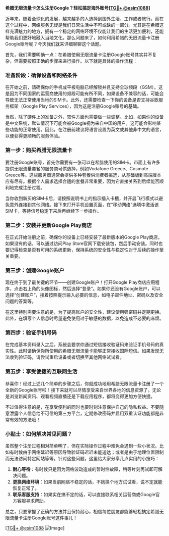 **希腊无限流量卡怎么注册Google？轻松搞定海外账号[[TG💪+ @esim1088](https://t.me/s/esim1088)]**

近年来，随着全球化的发展，越来越多的人选择到国外生活、工作或者旅行。而在这个过程中，网络服务无疑是我们日常生活中不可或缺的一部分。尤其是在希腊这样充满魅力的地方，拥有一个稳定的网络环境不仅能让我们的生活更加便利，还能帮助我们更好地融入当地文化。那么问题来了，如何利用希腊的无限流量卡注册Google账号呢？今天我们就来详细聊聊这个话题。

首先，我们需要明确一点：在希腊使用无限流量卡注册Google账号其实并不复杂，但需要按照正确的步骤来进行操作。以下就是具体的操作流程：

### 准备阶段：确保设备和网络条件

在开始之前，请确保你的手机或平板电脑已经解锁并且支持全球频段（GSM）。这是因为不同国家的运营商使用的频段可能有所不同，如果设备不兼容的话，可能会导致无法正常使用当地的SIM卡。此外，还需要检查一下你的设备是否支持谷歌服务框架（Google Play Services），因为这是注册Google账号的基础。

当然，除了硬件上的准备之外，软件方面也需要做一些调整。比如，如果你的设备是中文系统，默认情况下可能会被Google视为来自中国的用户，这可能会影响某些功能的正常使用。因此，在注册前建议将语言设置为英文或其他非中文的语言，以便获得更顺畅的服务体验。

### 第一步：购买希腊无限流量卡

要注册Google账号，首先你需要有一张可以在希腊使用的SIM卡。市面上有许多提供无限流量套餐的服务商可供选择，例如Vodafone Greece、Cosmote Greece等。这些服务商通常会提供多种套餐供消费者挑选，从基础版到高端版本应有尽有。根据个人需求选择合适的套餐非常重要，因为它直接关系到后续能否顺利地完成注册过程。

当你收到新买的SIM卡后，请按照说明书上的指示插入卡槽，并开启飞行模式以避免意外连接到其他网络。接下来打开手机设置页面，在“移动网络”选项中激活该SIM卡，等待信号稳定下来后再继续下一步操作。

### 第二步：安装并更新Google Play商店

在正式开始注册之前，确保你的设备上已经安装了最新版本的Google Play商店。如果没有的话，可以通过访问Play Store官网下载安装包，然后手动安装。同时也要记得检查是否有可用的系统更新，保持系统的安全性与稳定性对于后续的操作至关重要。

### 第三步：创建Google账户

现在终于到了最关键的环节——创建Google账户！打开Google Play商店应用程序，点击右上角的头像图标，然后选择“登录”。如果你还没有Google账户，可以选择“创建账户”，接着按照提示输入必要的信息，如电子邮件地址、密码以及安全问题的答案等。

在这里特别需要注意的是，为了提高账户的安全性，建议使用强密码并定期更换。此外，在填写个人信息时尽量避免使用过于敏感的数据，以免造成不必要的麻烦。

### 第四步：验证手机号码

在完成基本资料录入之后，系统会要求你通过短信接收验证码来验证手机号码的真实性。此时请确保你所使用的希腊无限流量卡能够正常接收国际短信。如果发现无法收到验证码，请尝试重启设备或者切换至其他网络试试看。

### 第五步：享受便捷的互联网生活

恭喜你！经过上述几个简单的步骤之后，你就成功地用希腊无限流量卡注册了一个全新的Google账号啦！接下来就可以尽情享受来自世界各地的信息资源了。无论是浏览新闻资讯、观看视频直播还是下载应用程序，都将变得更加方便快捷。

不过值得注意的是，在享受便利的同时也要时刻注意保护自己的隐私权益。不要随意泄露个人信息给不可信的第三方平台，定期修改密码并启用双重认证功能都是非常有效的方法哦！

### 小贴士：如何解决常见问题？

虽然整个注册过程相对简单明了，但在实际操作过程中难免会遇到一些小状况。比如有时候由于网络延迟等原因导致验证码迟迟未能送达；或者是由于地理位置限制而无法访问特定网站等等。针对这些问题，这里给大家分享几点实用的小技巧：

1. **耐心等待**：有时候只是因为网络波动造成的暂时性故障，稍等片刻再试即可解决问题。
2. **更换网络环境**：如果当前网络不稳定的话，不妨换个地方试试看，说不定就能恢复正常了。
3. **联系客服支持**：如果实在搞不定的话，可以直接联系相关运营商或Google官方客服寻求帮助。

总之，只要掌握了正确的方法并且保持耐心，相信每位朋友都能够轻松搞定希腊无限流量卡注册Google账号这件事儿！

[[TG💪+ @esim1088](https://t.me/s/esim1088) ![Image](https://i.postimg.cc/4NQfJmqS/Snipaste-2025-05-13-00-14-12.png)]